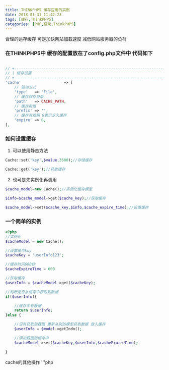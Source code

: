 ```yaml
---
title: THINKPHP5 缓存应用的实例
date: 2018-01-31 11:42:23
tags: [缓存,ThinkPHP5]
categories: [PHP,框架,ThinkPHP5]
---
```


合理的运存缓存 可是加快网站加载速度  减低网站服务器的负荷

<!-- more -->


### 在THINKPHP5中 缓存的配置放在了config.php文件中 代码如下

```php

// +----------------------------------------------------------------------
// | 缓存设置
// +----------------------------------------------------------------------
'cache'                   => [
    // 驱动方式
    'type'   => 'File',
    // 缓存保存目录
    'path'   => CACHE_PATH,
    // 缓存前缀
    'prefix' => '',
    // 缓存有效期 0表示永久缓存
    'expire' => 0,
],

```

### 如何设置缓存

1. 可以使用静态方法
```php
Cache::set('key',$value,3600);//存储缓存

Cache::get('key');//获取缓存
```

2. 也可是先实例化再调用
```php
$cache_model=new Cache();//实例化缓存模型

$info=$cache_model->get($cache_key);//获取缓存

$cache_model->set($cache_key,$info,$cache_expire_time);//设置缓存
```

### 一个简单的实例

```php
<?php
//实例化
$cacheModel = new Cache();

//设置缓存kuy
$cacheKey = 'userInfo123';

//缓存时间600秒
$cacheExpireTime = 600

//获取缓存
$userInfo = $cacheModel->get($cacheKey);

//判断是否从缓存中获取到数据
if($userInfo){

    //缓存中有数据
    return $userInfo;
}else {

    //没有获取到数据 重新从别的模型获取数据 放入缓存
    $userInfo = $model->getIndo();

    //添加数据到缓存中
    $cacheModel->set($cacheKey,$userInfo,$cacheExpireTime);

}

```

cache的其他操作
'''php
<?php

// 针对数值类型的缓存数据，可以使用自增自减操作
Cache::inc('name');     // name自增（步进值为1）
Cache::inc('name',3);   // name自增（步进值为3）
Cache::dec('name');     // name自减（步进值为1）
Cache::dec('name',3);   // name自减（步进值为3）
Cache::get('name','');  // 表示如果name值不存在，则返回空字符串。
Cache::rm('name');      //删除缓存
Cache::pull('name');    //获取并删除缓存 如果name值不存在，则返回null
Cache::clear();         //清空缓存

'''

